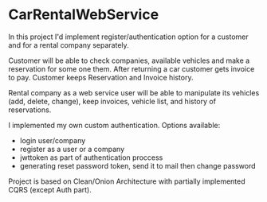 # CarRentalWebService

In this project I'd implement register/authentication option for a customer and for a rental company separately. 

Customer will be able to check companies, available vehicles and make a reservation for some one them. After returning a car customer gets invoice to pay. Customer keeps Reservation and Invoice history. 

Rental company as a web service user will be able to manipulate its vehicles (add, delete, change), keep invoices, vehicle list, and history of reservations.

I implemented my own custom authentication. Options available:
- login user/company
- register as a user or a company
- jwttoken as part of authentication proccess
- generating reset password token, send it to mail then change password

Project is based on Clean/Onion Architecture with partially implemented CQRS (except Auth part).
